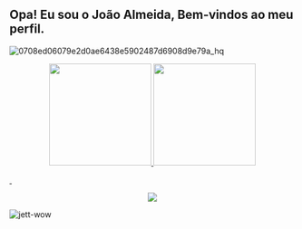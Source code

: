 ## Opa! Eu sou o João Almeida, Bem-vindos ao meu perfil.

  ![0708ed06079e2d0ae6438e5902487d6908d9e79a_hq](https://user-images.githubusercontent.com/101808175/159580485-01e83ab9-f223-40ae-9599-ff5271d734b5.gif)

<div align="center">
  <a href="https://github.com/joaoalmeida010280">
  <img height="180em" src="https://github-readme-stats.vercel.app/api?username=ProjetoIntegradods03&show_icons=true&theme=merko&include_all_commits=true&count_public=true"/>
<img height="180em" src="https://github-readme-stats.vercel.app/api/top-langs/?username=ProjetoIntegradods03&layout=compact&langs_count=7&theme=merko"/>
</div>
 
  &nbsp;
  <div align="center"> 
   <a href = "mailto:joaoalmeida010280@gmail.com"><img src="https://img.shields.io/badge/-Gmail-%23333?style=for-the-badge&logo=gmail&logoColor=red" target="_blank"></a>
  </div>


   ![jett-wow](https://user-images.githubusercontent.com/99884988/166127297-3956be17-a4bd-4761-a05a-0d88b83b93ff.gif) 

